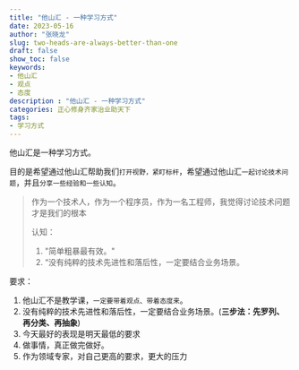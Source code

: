 ```yaml
---
title: "他山汇 - 一种学习方式"
date: 2023-05-16
author: "张晓龙"
slug: two-heads-are-always-better-than-one
draft: false
show_toc: false
keywords:
- 他山汇
- 观点
- 态度
description : "他山汇 - 一种学习方式"
categories: 正心修身齐家治业助天下 
tags: 
- 学习方式
---
```


他山汇是一种学习方式。

目的是希望通过他山汇帮助我们`打开视野，紧盯标杆`，希望通过他山汇`一起讨论技术问题`，并且`分享一些经验和一些认知`。

> 作为一个技术人，作为一个程序员，作为一名工程师，我觉得讨论技术问题才是我们的根本
> 
> 认知：
>  1. "简单粗暴最有效。"
>  2. “没有纯粹的技术先进性和落后性，一定要结合业务场景。
>

要求：

1. 他山汇不是教学课，`一定要带着观点、带着态度来`。
2. 没有纯粹的技术先进性和落后性，一定要结合业务场景。(**三步法：先罗列、再分类、再抽象**)
3. 今天最好的表现是明天最低的要求
4. 做事情，真正做完做好。
5. 作为领域专家，对自己更高的要求，更大的压力